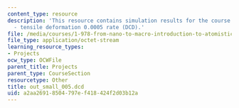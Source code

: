 ```yaml
---
content_type: resource
description: 'This resource contains simulation results for the course projects: NAMD
  - tensile deformation 0.0005 rate (DCD).'
file: /media/courses/1-978-from-nano-to-macro-introduction-to-atomistic-modeling-techniques-january-iap-2007/a2aa26918504797ef418424f2d03b12a_out_small_005.dcd
file_type: application/octet-stream
learning_resource_types:
- Projects
ocw_type: OCWFile
parent_title: Projects
parent_type: CourseSection
resourcetype: Other
title: out_small_005.dcd
uid: a2aa2691-8504-797e-f418-424f2d03b12a
---
```

